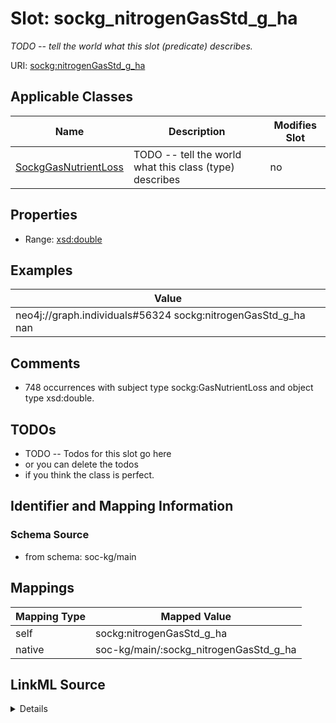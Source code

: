 

# Slot: sockg_nitrogenGasStd_g_ha


_TODO -- tell the world what this slot (predicate) describes._





URI: [sockg:nitrogenGasStd_g_ha](http://www.semanticweb.org/sockg/ontologies/2024/0/soil-carbon-ontology/nitrogenGasStd_g_ha)



<!-- no inheritance hierarchy -->





## Applicable Classes

| Name | Description | Modifies Slot |
| --- | --- | --- |
| [SockgGasNutrientLoss](../classes/SockgGasNutrientLoss.md) | TODO -- tell the world what this class (type) describes |  no  |







## Properties

* Range: [xsd:double](http://www.w3.org/2001/XMLSchema#double)






## Examples

| Value |
| --- |
| neo4j://graph.individuals#56324 sockg:nitrogenGasStd_g_ha nan |

## Comments

* 748 occurrences with subject type sockg:GasNutrientLoss and object type xsd:double.

## TODOs

* TODO -- Todos for this slot go here
* or you can delete the todos
* if you think the class is perfect.

## Identifier and Mapping Information







### Schema Source


* from schema: soc-kg/main




## Mappings

| Mapping Type | Mapped Value |
| ---  | ---  |
| self | sockg:nitrogenGasStd_g_ha |
| native | soc-kg/main/:sockg_nitrogenGasStd_g_ha |




## LinkML Source

<details>
```yaml
name: sockg_nitrogenGasStd_g_ha
description: TODO -- tell the world what this slot (predicate) describes.
todos:
- TODO -- Todos for this slot go here
- or you can delete the todos
- if you think the class is perfect.
comments:
- 748 occurrences with subject type sockg:GasNutrientLoss and object type xsd:double.
examples:
- value: neo4j://graph.individuals#56324 sockg:nitrogenGasStd_g_ha nan
from_schema: soc-kg/main
rank: 1000
slot_uri: sockg:nitrogenGasStd_g_ha
alias: sockg_nitrogenGasStd_g_ha
domain_of:
- sockg_GasNutrientLoss
range: double

```
</details>